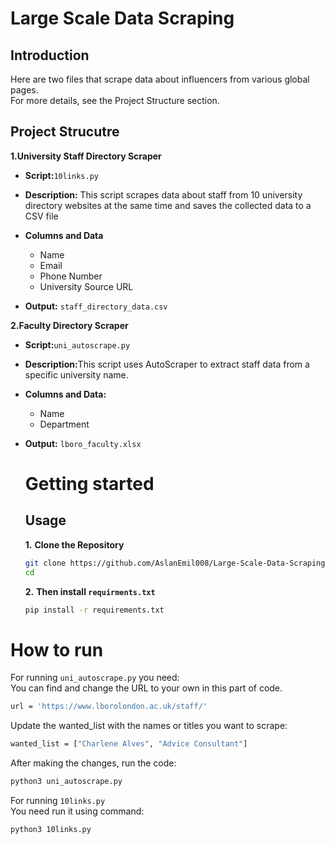 # Large Scale Data Scraping

## Introduction
Here are two files that scrape data about influencers from various global pages.<br>
For more details, see the Project Structure section.

## Project Strucutre
<b>1.University Staff Directory Scraper</b>

- <b>Script:</b>`10links.py`
- <b>Description:</b> This script scrapes data about staff from 10 university directory websites at the same time and saves the collected data to a CSV file
- <b>Columns and Data</b>
  - Name
  - Email 
  - Phone Number 
  - University Source URL

- <b>Output:</b> `staff_directory_data.csv`

<b>2.Faculty Directory Scraper</b>
- <b>Script:</b>`uni_autoscrape.py`
- <b>Description:</b>This script uses AutoScraper to extract staff data from a specific university name. 
- <b>Columns and Data:</b>
  - Name
  - Department

- <b>Output:</b> `lboro_faculty.xlsx`


  # Getting started
  ## Usage
  **1.** <b>Clone the Repository</b>
  ```bash
  git clone https://github.com/AslanEmil008/Large-Scale-Data-Scraping.git
  cd
  ```
  **2.** <b>Then install `requirments.txt`</b>
  ```bash
  pip install -r requirements.txt
  ```

# How to run
For running `uni_autoscrape.py` you need: <br>
You can find and change the URL to your own in this part of code. 
```bash
url = 'https://www.lborolondon.ac.uk/staff/'
```
Update the wanted_list with the names or titles you want to scrape: 
```bash
wanted_list = ["Charlene Alves", "Advice Consultant"]
```
After making the changes, run the code:

```bash
python3 uni_autoscrape.py
```

For running `10links.py` <br>
You need run it using command:
```bash
python3 10links.py
```






  



